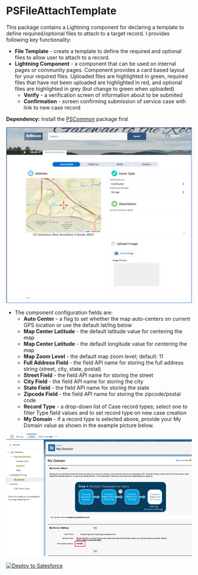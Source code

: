 # PSFileAttachTemplate
This package contains a Lightning component for declaring a template to define required/optional files to attach to a target record. I provides following key functionality:
* <b>File Template</b> - create a template to define the required and optional files to allow user to attach to a record. 
* <b>Lightning Component</b> - a component that can be used on internal pages or community pages. Component provides a card based layout for your required files. Uploaded files are highlighted in green, required files that have not been uploaded are highlighted in red, and optional files are highlighted in grey (but change to green when uploaded)
   * <b>Verify</b> - a verification screen of information about to be submited
   * <b>Confirmation</b> - screen confirming submission of service case with link to new case record

<b>Dependency:</b> Install the [PSCommon](https://github.com/thedges/PSCommon) package first

![alt text](https://github.com/thedges/PS311ServiceRequest/blob/master/311-community.png "Sample Image")

* The component configuration fields are:
  - <b>Auto Center</b> - a flag to set whether the map auto-centers on current GPS location or use the default lat/lng below
  - <b>Map Center Latitude</b> - the default latitude value for centering the map
  - <b>Map Center Latitude</b> - the default longitude value for centering the map
  - <b>Map Zoom Level</b> - the default map zoom level; default: 11
  - <b>Full Address Field</b> - the field API name for storing the full address string (street, city, state, postal)
  - <b>Street Field</b> - the field API name for storing the street
  - <b>City Field</b> - the field API name for storing the city
  - <b>State Field</b> - the field API name for storing the state
  - <b>Zipcode Field</b> - the field API name for storing the zipcode/postal code
  - <b>Record Type</b> - a drop-down list of Case record types; select one to filter Type field values and to set record type on new case creation
  - <b>My Domain</b> - if a record type is selected above, provide your My Domain value as shown in the example picture below.

![alt text](https://github.com/thedges/PS311ServiceRequest/blob/master/mydomain.png "My Domain")

<a href="https://githubsfdeploy.herokuapp.com">
  <img alt="Deploy to Salesforce"
       src="https://raw.githubusercontent.com/afawcett/githubsfdeploy/master/deploy.png">
</a>

